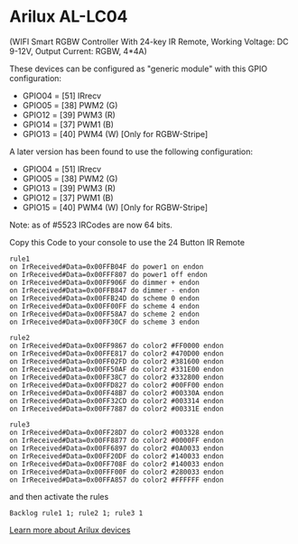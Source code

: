 # Arilux AL-LC04 
(WIFI Smart RGBW Controller With 24-key IR Remote, Working Voltage: DC 9-12V, Output Current: RGBW, 4*4A)

These devices can be configured as "generic module" with this GPIO configuration:

- GPIO04 = [51] IRrecv
- GPIO05 = [38] PWM2 (G)
- GPIO12 = [39] PWM3 (R)
- GPIO14 = [37] PWM1 (B)
- GPIO13 = [40] PWM4 (W) [Only for RGBW-Stripe]

A later version has been found to use the following configuration:

* GPIO04 = [51] IRrecv
* GPIO05 = [38] PWM2 (G)
* GPIO13 = [39] PWM3 (R)
* GPIO12 = [37] PWM1 (B)
* GPIO15 = [40] PWM4 (W) [Only for RGBW-Stripe]

Note: as of #5523 IRCodes are now 64 bits.

Copy this Code to your console to use the 24 Button IR Remote

```
rule1
on IrReceived#Data=0x00FFB04F do power1 on endon
on IrReceived#Data=0x00FFF807 do power1 off endon
on IrReceived#Data=0x00FF906F do dimmer + endon
on IrReceived#Data=0x00FFB847 do dimmer - endon
on IrReceived#Data=0x00FFB24D do scheme 0 endon
on IrReceived#Data=0x00FF00FF do scheme 4 endon
on IrReceived#Data=0x00FF58A7 do scheme 2 endon
on IrReceived#Data=0x00FF30CF do scheme 3 endon
```

```
rule2
on IrReceived#Data=0x00FF9867 do color2 #FF0000 endon
on IrReceived#Data=0x00FFE817 do color2 #470D00 endon
on IrReceived#Data=0x00FF02FD do color2 #381600 endon
on IrReceived#Data=0x00FF50AF do color2 #331E00 endon
on IrReceived#Data=0x00FF38C7 do color2 #332800 endon
on IrReceived#Data=0x00FFD827 do color2 #00FF00 endon
on IrReceived#Data=0x00FF48B7 do color2 #00330A endon
on IrReceived#Data=0x00FF32CD do color2 #003314 endon
on IrReceived#Data=0x00FF7887 do color2 #00331E endon
```

```
rule3
on IrReceived#Data=0x00FF28D7 do color2 #003328 endon
on IrReceived#Data=0x00FF8877 do color2 #0000FF endon
on IrReceived#Data=0x00FF6897 do color2 #0A0033 endon
on IrReceived#Data=0x00FF20DF do color2 #140033 endon
on IrReceived#Data=0x00FF708F do color2 #140033 endon
on IrReceived#Data=0x00FFF00F do color2 #280033 endon
on IrReceived#Data=0x00FFA857 do color2 #FFFFFF endon
```

and then activate the rules

`Backlog rule1 1; rule2 1; rule3 1`

[Learn more about Arilux devices](docs/devices/MagicHome-LED-strip-controller)
